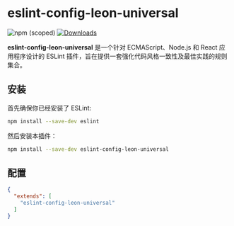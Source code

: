 # eslint-config-leon-universal

![npm (scoped)](https://img.shields.io/npm/v/eslint-config-leon-universal)
[![Downloads](https://img.shields.io/npm/dm/eslint-config-leon-universal)](https://www.npmjs.com/package/eslint-config-leon-universal)

**eslint-config-leon-universal** 是一个针对 ECMAScript、Node.js 和 React 应用程序设计的 ESLint 插件，旨在提供一套强化代码风格一致性及最佳实践的规则集合。

## 安装

首先确保你已经安装了 ESLint:

```bash
npm install --save-dev eslint
```

然后安装本插件：
```bash
npm install --save-dev eslint-config-leon-universal
```

## 配置

```json
{
  "extends": [
    "eslint-config-leon-universal"
  ]
}
```
